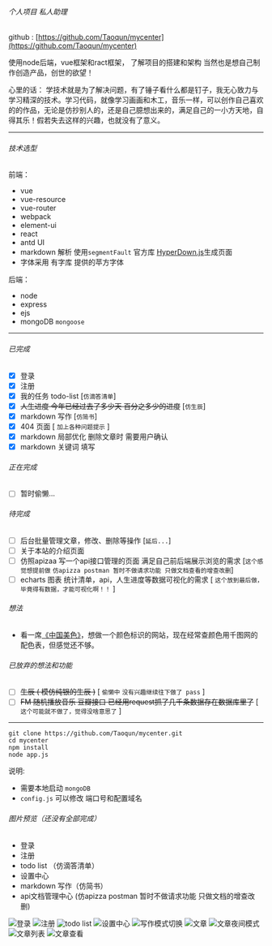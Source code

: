 ###### 个人项目 私人助理

github : [https://github.com/Taoqun/mycenter](https://github.com/Taoqun/mycenter)

使用node后端，vue框架和ract框架，
了解项目的搭建和架构
当然也是想自己制作创造产品，创世的欲望！

心里的话：
学技术就是为了解决问题，有了锤子看什么都是钉子，我无心致力与学习精深的技术。学习代码，就像学习画画和木工，音乐一样，可以创作自己喜欢的的作品，无论是仿抄别人的，还是自己臆想出来的，满足自己的一小方天地，自得其乐！假若失去这样的兴趣，也就没有了意义。

-----------
###### 技术选型
前端：
- vue
- vue-resource
- vue-router
- webpack
- element-ui
- react
- antd UI
- markdown 解析 使用`segmentFault` 官方库 [HyperDown.js](https://github.com/SegmentFault/HyperDown.js)生成页面
- 字体采用 有字库 提供的苹方字体

后端：
- node
- express
- ejs
- mongoDB `mongoose`

--------------

###### 已完成
- [x] 登录
- [x] 注册
- [x] 我的任务 todo-list [`仿滴答清单`]
- [x] ~~人生进度 今年已经过去了多少天 百分之多少的进度~~ [`仿生辰`]
- [x] markdown 写作 [`仿简书`]
- [x] 404 页面 [ `加上各种问题提示` ]
- [x] markdown 局部优化 删除文章时 需要用户确认
- [x] markdown 关键词 填写

###### 正在完成
- [ ] 暂时偷懒...

###### 待完成
- [ ] 后台批量管理文章，修改、删除等操作 [`延后...`]
- [ ] 关于本站的介绍页面
- [ ] 仿照apizaa 写一个api接口管理的页面 满足自己前后端展示浏览的需求 [`这个感觉想提前做` `仿apizza postman 暂时不做请求功能 只做文档查看的增查改删`]
- [ ] echarts 图表 统计清单，api，人生进度等数据可视化的需求 [ `这个放到最后做，毕竟得有数据，才能可视化啊！！` ]

###### 想法
- 看一席[《中国美色》](http://v.youku.com/v_show/id_XMjUzMDE4OTU4OA==.html?spm=a2h0z.8244218.2371631.5&from=y1.9-3.1)，想做一个颜色标识的网站，现在经常查颜色用千图网的配色表，但感觉还不够。


######  已放弃的想法和功能
- [ ] ~~生辰 ( 模仿纯银的生辰 )~~ [ `偷懒中` `没有兴趣继续往下做了 pass` ]
- [ ] ~~FM 随机播放音乐 豆瓣接口 已经用request抓了几千条数据存在数据库里了~~ [ `这个可能就不做了，觉得没啥意思了` ]

---------------

```
git clone https://github.com/Taoqun/mycenter.git
cd mycenter
npm install
node app.js
```

说明:
- 需要本地启动 `mongoDB`
- `config.js` 可以修改 端口号和配置域名

###### 图片预览（还没有全部完成）

- 登录
- 注册
- todo list （仿滴答清单）
- 设置中心
- markdown 写作（仿简书）
- api文档管理中心 (仿apizza postman 暂时不做请求功能 只做文档的增查改删)

![登录](http://ocrcrbkp1.bkt.clouddn.com/myCenter/login.png)
![注册](http://ocrcrbkp1.bkt.clouddn.com/myCenter/register.png)
![todo list](http://ocrcrbkp1.bkt.clouddn.com/myCenter/todo_list.png)
![设置中心](http://ocrcrbkp1.bkt.clouddn.com/myCenter/setting.png)
![写作模式切换](http://ocrcrbkp1.bkt.clouddn.com/myCenter/%E6%96%87%E7%AB%A0-%E5%86%99%E4%BD%9C%E6%A8%A1%E5%BC%8F%E5%88%87%E6%8D%A2.png)
![文章](http://ocrcrbkp1.bkt.clouddn.com/myCenter/%E6%96%87%E7%AB%A0.png)
![文章夜间模式](http://ocrcrbkp1.bkt.clouddn.com/myCenter/%E6%96%87%E7%AB%A0%E5%A4%9C%E9%97%B4%E6%A8%A1%E5%BC%8F.png)
![文章列表](http://ocrcrbkp1.bkt.clouddn.com/myCenter/%E6%96%87%E7%AB%A0%E5%88%97%E8%A1%A8.png)
![文章查看](http://ocrcrbkp1.bkt.clouddn.com/myCenter/paper.png)
